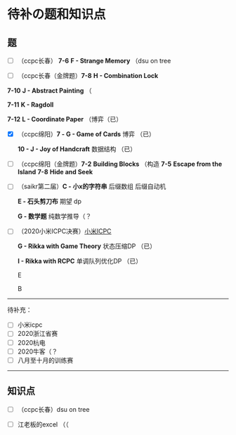 # 待补の题和知识点

## 题

- [ ]  （ccpc长春） **7-6** **F - Strange Memory** （dsu on tree

- [ ]  （ccpc长春（金牌题）**7-8** **H - Combination Lock**

  **7-10** **J - Abstract Painting** （

  **7-11** **K - Ragdoll**

  **7-12** **L - Coordinate Paper** （博弈（已）

- [x] （ccpc绵阳）**7 - G - Game of Cards** 博弈 （已）

  **10 - J - Joy of Handcraft** 数据结构 （已）

- [ ] （ccpc绵阳（金牌题）**7-2** **Building Blocks** （构造
  **7-5** **Escape from the Island**
  **7-8** **Hide and Seek**
  
- [ ] （saikr第二届）**C - 小x的字符串** 后缀数组 后缀自动机
  
  **E - 石头剪刀布** 期望 dp
  
  **G - 数学题** 纯数学推导（？
  
- [ ] （2020小米ICPC决赛）[小米ICPC](https://ac.nowcoder.com/acm/contest/9328)

  **G - Rikka with Game Theory** 状态压缩DP （已）

  **I - Rikka with RCPC** 单调队列优化DP （已）

  E

  B



---

待补充：

- [ ] 小米icpc
- [ ] 2020浙江省赛
- [ ] 2020杭电
- [ ] 2020牛客（？
- [ ] 八月至十月的训练赛

----

## 知识点

- [ ] （ccpc长春）dsu on tree

- [ ] 江老板的excel （（

  